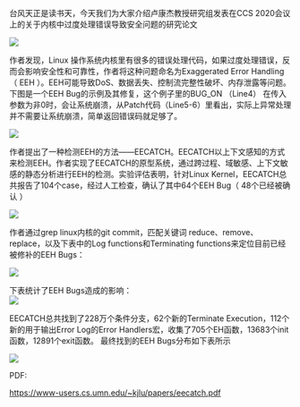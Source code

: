  台风天正是读书天，今天我们为大家介绍卢康杰教授研究组发表在CCS 2020会议上的关于内核中过度处理错误导致安全问题的研究论文 

  ![](https://mmbiz.qpic.cn/sz_mmbiz_png/Ugr3WBm6odibpVWokl6RxUndncq0TZ04L4eFZ05PwrZJd6mmdswuoBzzbiaibO6tVNSE6noUYoCr8MF5gUTU3Gp0Q/640?wx_fmt=png) 

    
 

  作者发现，Linux 操作系统内核里有很多的错误处理代码，如果过度处理错误，反而会影响安全性和可靠性，作者将这种问题命名为Exaggerated Error Handling（ EEH ）。EEH可能导致DoS、数据丢失、控制流完整性破坏、内存泄露等问题。 下图是一个EEH Bug的示例及其修复，这个例子里的BUG\_ON （Line4） 在传入参数为非0时，会让系统崩溃，从Patch代码（Line5-6）里看出，实际上异常处理并不需要让系统崩溃，简单返回错误码就足够了。 

    
 

    
 

  ![](https://mmbiz.qpic.cn/sz_mmbiz_png/Ugr3WBm6odibpVWokl6RxUndncq0TZ04LRFLIlYAZGmBhPJeewBw17JcFfIx6Zvbf9fp38bvjF8ibePRq3E67jUw/640?wx_fmt=png) 

    
 

  作者提出了一种检测EEH的方法——EECATCH。EECATCH以上下文感知的方式来检测EEH。作者实现了EECATCH的原型系统，通过跨过程、域敏感、上下文敏感的静态分析进行EEH的检测。实验评估表明，针对Linux Kernel，EECATCH总共报告了104个case，经过人工检查，确认了其中64个EEH Bug（ 48个已经被确 认 ） 

    
 

  ![](https://mmbiz.qpic.cn/sz_mmbiz_png/Ugr3WBm6odibpVWokl6RxUndncq0TZ04L82ic6CIovNicEEuiaIvL9iamqOt85uHFMaiaA12mQIic5fbkmzAEUy0XVWIg/640?wx_fmt=png) 

    
 

  作者通过grep linux内核的git commit，匹配关键词 reduce、remove、replace，以及下表中的Log functions和Terminating functions来定位目前已经被修补的EEH Bugs：   
 

  ![](https://mmbiz.qpic.cn/sz_mmbiz_png/Ugr3WBm6odibpVWokl6RxUndncq0TZ04LI08RpOev8R2Y5pFeianDGibghHJwWibAP9CuaLaPCadERqHztMia89cE7w/640?wx_fmt=png) 

    
 

  下表统计了EEH Bugs造成的影响：   
 ![](https://mmbiz.qpic.cn/sz_mmbiz_png/Ugr3WBm6odibpVWokl6RxUndncq0TZ04LVeLsEbMdQ8xYrayYT2NicPR1kF9b72SOuIb3GUAnKYzDJKswxb5oTHw/640?wx_fmt=png) 

    
 

  EECATCH总共找到了228万个条件分支，62个新的Terminate Execution，112个新的用于输出Error Log的Error Handlers宏，收集了705个EH函数，13683个init函数，12891个exit函数。 最终找到的EEH Bugs分布如下表所示 

  ![](https://mmbiz.qpic.cn/sz_mmbiz_png/Ugr3WBm6odibpVWokl6RxUndncq0TZ04LliczfT1CU6mPLIuCXWic3ibkgFpDgXNywjQE3wHerYrNcpMogx9uKV5VQ/640?wx_fmt=png) 

    
 

  PDF: 

  https://www-users.cs.umn.edu/~kjlu/papers/eecatch.pdf 

